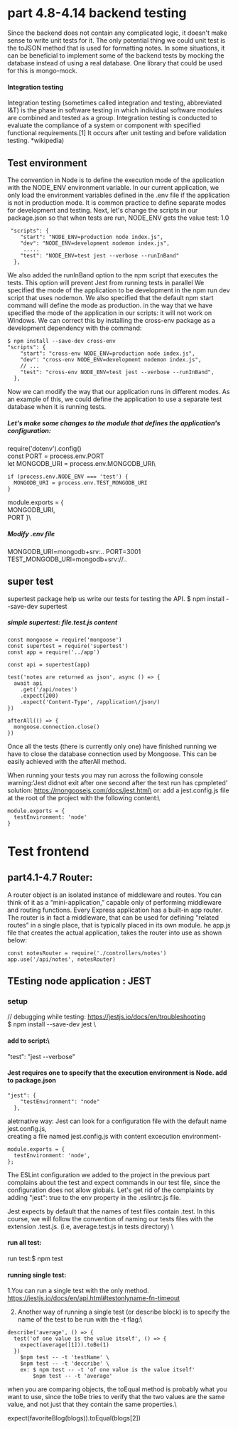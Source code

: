 # part 4.8-4.14 backend testing
 Since the backend does not contain any complicated logic, it doesn't make sense to write unit tests for it. The only potential thing we could unit test is the toJSON method that is used for formatting notes. In some situations, it can be beneficial to implement some of the backend tests by mocking the database instead of using a real database. One library that could be used for this is mongo-mock.

#### Integration testing
Integration testing (sometimes called integration and testing, abbreviated I&T) is the phase in software testing in which individual software modules are combined and tested as a group. Integration testing is conducted to evaluate the compliance of a system or component with specified functional requirements.[1] It occurs after unit testing and before validation testing. *wikipedia)

## Test environment

The convention in Node is to define the execution mode of the application with the NODE_ENV environment variable. In our current application, we only load the environment variables defined in the .env file if the application is not in production mode.
It is common practice to define separate modes for development and testing.
Next, let's change the scripts in our package.json so that when tests are run, NODE_ENV gets the value test:
1.0 
```
 "scripts": {
    "start": "NODE_ENV=production node index.js", 
    "dev": "NODE_ENV=development nodemon index.js",
     .....
    "test": "NODE_ENV=test jest --verbose --runInBand"
  },

```
We also added the runInBand option to the npm script that executes the tests. This option will prevent Jest from running tests in parallel
We specified the mode of the application to be development in the npm run dev script that uses nodemon. We also specified that the default npm start command will define the mode as production.
in the way that we have specified the mode of the application in our scripts: it will not work on Windows. We can correct this by installing the cross-env package as a development dependency with the command:
```
$ npm install --save-dev cross-env
"scripts": {
    "start": "cross-env NODE_ENV=production node index.js",
    "dev": "cross-env NODE_ENV=development nodemon index.js",
    // ...
    "test": "cross-env NODE_ENV=test jest --verbose --runInBand",
  },

```
Now we can modify the way that our application runs in different modes. As an example of this, we could define the application to use a separate test database when it is running tests.

##### Let's make some changes to the module that defines the application's configuration:

require('dotenv').config()\
const PORT = process.env.PORT\
let MONGODB_URI = process.env.MONGODB_URI\

```
if (process.env.NODE_ENV === 'test') {
  MONGODB_URI = process.env.TEST_MONGODB_URI
}
```
module.exports = { \
  MONGODB_URI,\
  PORT
}\

##### Modify .env file
MONGODB_URI=mongodb+srv:..
PORT=3001
TEST_MONGODB_URI=mongodb+srv://..


## super test

supertest package help us write our tests for testing the API.
$ npm install --save-dev supertest

##### simple supertest:  file.test.js content

```
const mongoose = require('mongoose')
const supertest = require('supertest')
const app = require('../app')

const api = supertest(app)

test('notes are returned as json', async () => {
  await api
    .get('/api/notes')
    .expect(200)
    .expect('Content-Type', /application\/json/)
})

afterAll(() => {
  mongoose.connection.close()
})
```
Once all the tests (there is currently only one) have finished running we have to close the database connection used by Mongoose. This can be easily achieved with the afterAll method.

When running your tests you may run across the following console warning:'Jest didnot exit after one second after the test run has cpmpleted'
solution: https://mongoosejs.com/docs/jest.html\
or: add a jest.config.js file at the root of the project with the following content:\
``` 
module.exports = {
  testEnvironment: 'node'
}
```















# Test frontend 
## part4.1-4.7 Router:
A router object is an isolated instance of middleware and routes. You can think of it as a “mini-application,” capable only of performing middleware and routing functions. Every Express application has a built-in app router. \
The router is in fact a middleware, that can be used for defining "related routes" in a single place, that is typically placed in its own module.
he app.js file that creates the actual application, takes the router into use as shown below:

```
const notesRouter = require('./controllers/notes')
app.use('/api/notes', notesRouter)

```


## TEsting node application : JEST
### setup
// debugging while testing: https://jestjs.io/docs/en/troubleshooting \
$ npm install --save-dev jest \

#### add to script:\
"test": "jest --verbose"
#### Jest requires one to specify that the execution environment is Node. add to package.json
```
"jest": {
    "testEnvironment": "node"
  },
```
aletrnative way: Jest can look for a configuration file with the default name jest.config.js, \
creating a file named jest.config.js with content  excecution environment- 
```
module.exports = {
  testEnvironment: 'node',
};
```
 
 The ESLint configuration we added to the project in the previous part complains about the test and expect commands in our test file, since the configuration does not allow globals. Let's get rid of the complaints by adding "jest": true to the env property in the .eslintrc.js file.

 Jest expects by default that the names of test files contain .test. In this course, we will follow the convention of naming our tests files with the extension .test.js. (i.e, average.test.js in tests directory) \

#### run all test:
 run test:$ npm test 

#### running single test:
1.You can run a single test with the only method. \
 https://jestjs.io/docs/en/api.html#testonlyname-fn-timeout

 2. Another way of running a single test (or describe block) is to specify the name of the test to be run with the -t flag:\
```
describe('average', () => {
  test('of one value is the value itself', () => {
    expect(average([1])).toBe(1)
  })
    $npm test -- -t 'testName' \
    $npm test -- -t 'deccribe' \
    ex: $ npm test -- -t 'of one value is the value itself'
        $npm test -- -t 'average'

```

when you are comparing objects, the toEqual method is probably what you want to use, since the toBe tries to verify that the two values are the same value, and not just that they contain the same properties.\
 
 expect(favoriteBlog(blogs)).toEqual(blogs[2])



